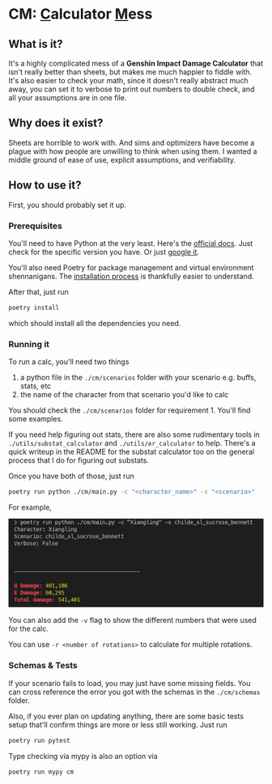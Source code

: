 # **CM**: <ins>C</ins>alculator <ins>M</ins>ess

## **What is it?**

It's a highly complicated mess of a **Genshin Impact Damage Calculator** that isn't really better than sheets, but makes me much happier to fiddle with. It's also easier to check your math, since it doesn't really abstract much away, you can set it to verbose to print out numbers to double check, and all your assumptions are in one file.

## **Why does it exist?**

Sheets are horrible to work with. And sims and optimizers have become a plague with how people are unwilling to think when using them. I wanted a middle ground of ease of use, explicit assumptions, and verifiability.

## **How to use it?**

First, you should probably set it up.

### **Prerequisites**

You'll need to have Python at the very least. Here's the [official docs]( https://docs.python.org/3/using/index.html). Just check for the specific version you have. Or just [google it](https://letmegooglethat.com/?q=How+to+install+python).

You'll also need Poetry for package management and virtual environment shennanigans. The [installation process](ttps://python-poetry.org/docs/) is thankfully easier to understand.

After that, just run 

```bash
poetry install
```
which should install all the dependencies you need.

### **Running it**

To run a calc, you'll need two things

1. a python file in the `./cm/scenarios` folder with your scenario e.g. buffs, stats, etc
2. the name of the character from that scenario you'd like to calc

You should check the `./cm/scenarios` folder for requirement 1. You'll find some examples.

If you need help figuring out stats, there are also some rudimentary tools in `./utils/substat_calculator` and `./utils/er_calculator` to help. There's a quick writeup in the README for the substat calculator too on the general process that I do for figuring out substats.

Once you have both of those, just run

```bash
poetry run python ./cm/main.py -c "<character_name>" -s "<scenario>" 
```

For example, 

![alt text](./images/sample_run.png)


You can also add the `-v` flag to show the different numbers that were used for the calc.

You can use `-r <number of rotations>` to calculate for multiple rotations.

### **Schemas & Tests**

If your scenario fails to load, you may just have some missing fields. You can cross reference the error you got with the schemas in the `./cm/schemas` folder.

Also, if you ever plan on updating anything, there are some basic tests setup that'll confirm things are more or less still working. Just run

```bash
poetry run pytest
```

Type checking via mypy is also an option via

```bash
poetry run mypy cm
```